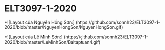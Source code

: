 # ELT3097-1-2020
<p> *![Layout của Nguyễn Hồng Sơn:] (https://github.com/sonnh23/ELT3097-1-2020/blob/master/NguyenHongSon/NguyenHongSon.gif) </p>
<p>*![Layout của Lê Minh Sơn:] (https://github.com/sonnh23/ELT3097-1-2020/blob/master/LeMinhSon/Baitaptuan4.gif) </p>
